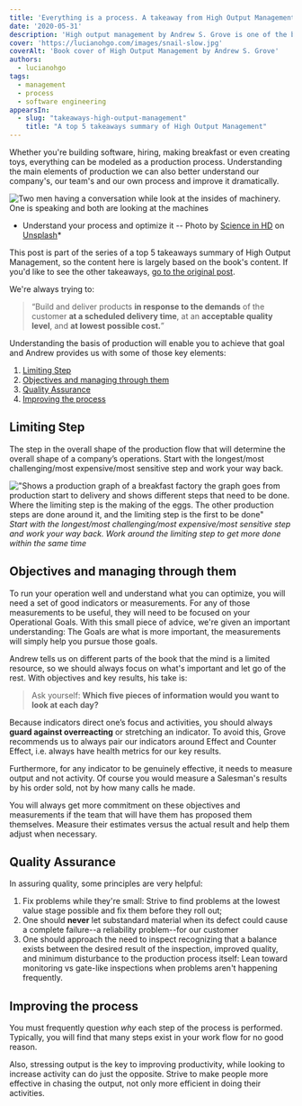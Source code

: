 ```yaml
---
title: 'Everything is a process. A takeaway from High Output Management'
date: '2020-05-31'
description: 'High output management by Andrew S. Grove is one of the best books ever written on management. '
cover: 'https://lucianohgo.com/images/snail-slow.jpg'
coverAlt: 'Book cover of High Output Management by Andrew S. Grove'
authors:
  - lucianohgo
tags:
  - management
  - process
  - software engineering
appearsIn:
  - slug: "takeaways-high-output-management"
    title: "A top 5 takeaways summary of High Output Management"
---
```


Whether you're building software, hiring, making breakfast or even creating toys,
everything can be modeled as a production process. Understanding the main
elements of production we can also better understand our company's, our team's
and our own process and improve it dramatically.

![Two men having a conversation while look at the insides of machinery. One is speaking and both are looking at the machines](/images/high-output-management/assembly-line.jpg "Understand your process and optimize it!")
* Understand your process and optimize it -- Photo by [Science in HD](https://unsplash.com/@scienceinhd?utm_source=unsplash&utm_medium=referral&utm_content=creditCopyText) on [Unsplash](https://unsplash.com/s/photos/assembly-line?utm_source=unsplash&utm_medium=referral&utm_content=creditCopyText)*

This post is part of the series of a top 5 takeaways summary of High Output
Management, so the content here is largely based on the book's content. If you'd
like to see the other takeaways, [go to the original
post](/posts/takeaways-high-output-management).

We're always trying to:

> “Build and deliver products **in response to the demands** of the customer
**at a scheduled delivery time**, at an **acceptable quality level**, and **at
lowest possible cost.**”

Understanding the basis of production will enable you to achieve that goal and
Andrew provides us with some of those key elements:

1. [Limiting Step](#limiting-step)
2. [Objectives and managing through them](#objectives-and-managing-through-them)
3. [Quality Assurance](#quality-assurance)
4. [Improving the process](#improving-the-process)

## Limiting Step

The step in the overall shape of the production flow that will determine the
overall shape of a company’s operations. Start with the longest/most
challenging/most expensive/most sensitive step and work your way back.

!["Shows a production graph of a breakfast factory the graph goes from
production start to delivery and shows different steps that need to be done.
Where the limiting step is the making of the eggs. The other production steps
are done around it, and the limiting step is the first to be
done"](/images/high-output-management/limiting-step.jpg "Limiting steps at a
Breakfast factory") *Start with the longest/most challenging/most expensive/most
sensitive step and work your way back. Work around the limiting step to get more
done within the same time*

## Objectives and managing through them

To run your operation well and understand what you can optimize, you will need a
set of good indicators or measurements. For any of those measurements to be
useful, they will need to be focused on your Operational Goals. With this small
piece of advice, we're given an important understanding: The Goals are what is
more important, the measurements will simply help you pursue those goals.

Andrew tells us on different parts of the book that the mind is a limited
resource, so we should always focus on what's important and let go of the rest.
With objectives and key results, his take is:

> Ask yourself: **Which five pieces of information would you want to look at
> each day?**

Because indicators direct one’s focus and activities, you should always __guard
against overreacting__ or stretching an indicator. To avoid this, Grove
recommends us to always pair our indicators around Effect and Counter Effect,
i.e. always have health metrics for our key results.

Furthermore, for any indicator to be genuinely effective, it needs to measure
output and not activity. Of course you would measure a Salesman's results by his
order sold, not by how many calls he made.

You will always get more commitment on these objectives and measurements if the
team that will have them has proposed them themselves. Measure their estimates
versus the actual result and help them adjust when necessary.

## Quality Assurance

In assuring quality, some principles are very helpful:

1. Fix problems while they're small: Strive to find problems at the lowest value
   stage possible and fix them before they roll out;
2. One should **never** let substandard material when its defect could cause a
   complete failure--a reliability problem--for our customer
3. One should approach the need to inspect recognizing that a balance exists
   between the desired result of the inspection, improved quality, and minimum
   disturbance to the production process itself: Lean toward monitoring vs
   gate-like inspections when problems aren't happening frequently.

## Improving the process

You must frequently question *why* each step of the process is performed.
Typically, you will find that many steps exist in your work flow for no good
reason.

Also, stressing output is the key to improving productivity, while looking to
increase activity can do just the opposite. Strive to make people more effective
in chasing the output, not only more efficient in doing their activities.
